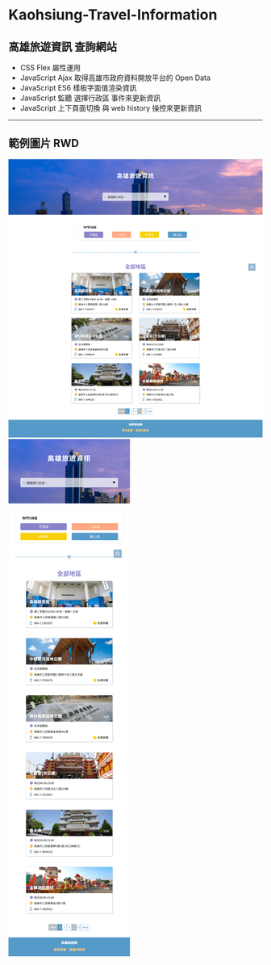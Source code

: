 # Kaohsiung-Travel-Information

## 高雄旅遊資訊 查詢網站
* CSS Flex 屬性運用
* JavaScript Ajax 取得高雄市政府資料開放平台的 Open Data
* JavaScript ES6 樣板字面值渲染資訊
* JavaScript 監聽 選擇行政區 事件來更新資訊
* JavaScript 上下頁面切換 與 web history 操控來更新資訊

---

## 範例圖片 RWD
![範例圖片 1](images/Demo1.png)
![範例圖片 2](images/Demo2.png)